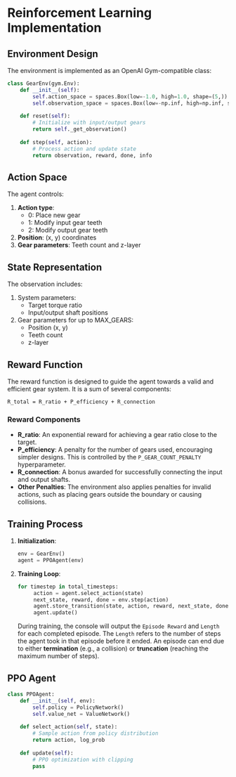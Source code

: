 # Reinforcement Learning Implementation

## Environment Design
The environment is implemented as an OpenAI Gym-compatible class:
```python
class GearEnv(gym.Env):
    def __init__(self):
        self.action_space = spaces.Box(low=-1.0, high=1.0, shape=(5,))
        self.observation_space = spaces.Box(low=-np.inf, high=np.inf, shape=(obs_size,))
    
    def reset(self):
        # Initialize with input/output gears
        return self._get_observation()
    
    def step(self, action):
        # Process action and update state
        return observation, reward, done, info
```

## Action Space
The agent controls:
1. **Action type**: 
   - 0: Place new gear
   - 1: Modify input gear teeth
   - 2: Modify output gear teeth
2. **Position**: (x, y) coordinates
3. **Gear parameters**: Teeth count and z-layer

## State Representation
The observation includes:
1. System parameters:
   - Target torque ratio
   - Input/output shaft positions
2. Gear parameters for up to MAX_GEARS:
   - Position (x, y)
   - Teeth count
   - z-layer

## Reward Function
The reward function is designed to guide the agent towards a valid and efficient gear system. It is a sum of several components:

`R_total = R_ratio + P_efficiency + R_connection`

### Reward Components
- **R_ratio**: An exponential reward for achieving a gear ratio close to the target.
- **P_efficiency**: A penalty for the number of gears used, encouraging simpler designs. This is controlled by the `P_GEAR_COUNT_PENALTY` hyperparameter.
- **R_connection**: A bonus awarded for successfully connecting the input and output shafts.
- **Other Penalties**: The environment also applies penalties for invalid actions, such as placing gears outside the boundary or causing collisions.

## Training Process
1. **Initialization**:
   ```python
   env = GearEnv()
   agent = PPOAgent(env)
   ```
2. **Training Loop**:
   ```python
   for timestep in total_timesteps:
        action = agent.select_action(state)
        next_state, reward, done = env.step(action)
        agent.store_transition(state, action, reward, next_state, done)
        agent.update()
   ```
   
   During training, the console will output the `Episode Reward` and `Length` for each completed episode. The `Length` refers to the number of steps the agent took in that episode before it ended. An episode can end due to either **termination** (e.g., a collision) or **truncation** (reaching the maximum number of steps).

## PPO Agent
```python
class PPOAgent:
    def __init__(self, env):
        self.policy = PolicyNetwork()
        self.value_net = ValueNetwork()
    
    def select_action(self, state):
        # Sample action from policy distribution
        return action, log_prob
    
    def update(self):
        # PPO optimization with clipping
        pass
